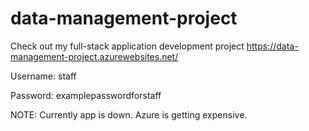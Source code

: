 # data-management-project
Check out my full-stack application development project https://data-management-project.azurewebsites.net/

Username: staff

Password: examplepasswordforstaff



NOTE: Currently app is down. Azure is getting expensive.
